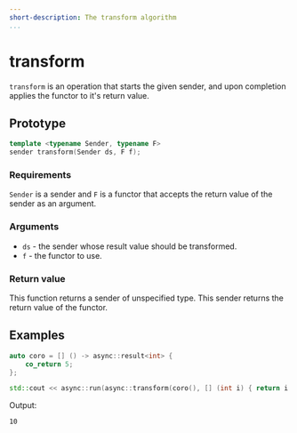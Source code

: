 ```yaml
---
short-description: The transform algorithm
...
```


# transform

`transform` is an operation that starts the given sender, and upon completion
applies the functor to it's return value.

## Prototype

```cpp
template <typename Sender, typename F>
sender transform(Sender ds, F f);
```

### Requirements

`Sender` is a sender and `F` is a functor that accepts the return value of the
sender as an argument.

### Arguments

 - `ds` - the sender whose result value should be transformed.
 - `f` - the functor to use.

### Return value

This function returns a sender of unspecified type. This sender returns the return
value of the functor.

## Examples

```cpp
auto coro = [] () -> async::result<int> {
	co_return 5;
};

std::cout << async::run(async::transform(coro(), [] (int i) { return i * 2; }) << std::endl;
```

Output:
```
10
```
